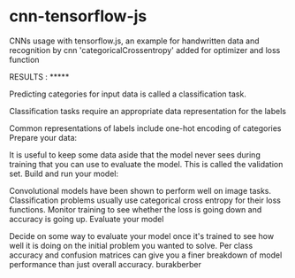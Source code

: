 # cnn-tensorflow-js
CNNs usage with tensorflow.js, an example for handwritten data and recognition by cnn
'categoricalCrossentropy' added for optimizer and loss function







RESULTS : *****

Predicting categories for input data is called a classification task.

Classification tasks require an appropriate data representation for the labels

Common representations of labels include one-hot encoding of categories
Prepare your data:

It is useful to keep some data aside that the model never sees during training that you can use to evaluate the model. This is called the validation set.
Build and run your model:

Convolutional models have been shown to perform well on image tasks.
Classification problems usually use categorical cross entropy for their loss functions.
Monitor training to see whether the loss is going down and accuracy is going up.
Evaluate your model

Decide on some way to evaluate your model once it's trained to see how well it is doing on the initial problem you wanted to solve.
Per class accuracy and confusion matrices can give you a finer breakdown of model performance than just overall accuracy.
burakberber
